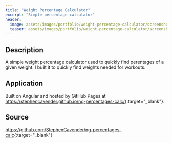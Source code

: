 ```yaml
---
title: "Weight Percentage Calculator"
excerpt: "Simple percentage calculator"
header:
  image: assets/images/portfolio/weight-percentage-calculator/screenshot.png
  teaser: assets/images/portfolio/weight-percentage-calculator/screenshot.png
---
```


## Description

A simple weight percentage calculator used to quickly find perentages of a given weight. I built it to quickly find weights needed for workouts.

## Application

Built on Angular and hosted by GitHub Pages at <https://stephencavender.github.io/ng-percentages-calc/>{:target="\_blank"}.

## Source

<https://github.com/StephenCavender/ng-percentages-calc>{:target="\_blank"}
